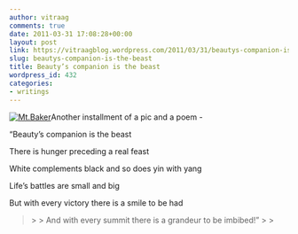 ```yaml
---
author: vitraag
comments: true
date: 2011-03-31 17:08:28+00:00
layout: post
link: https://vitraagblog.wordpress.com/2011/03/31/beautys-companion-is-the-beast/
slug: beautys-companion-is-the-beast
title: Beauty’s companion is the beast
wordpress_id: 432
categories:
- writings
---
```


 

[![Mt.Baker]({{site.images}}/2011/03/Mt.Baker_thumb.jpg)]({{site.images}}/2011/03/Mt.Baker_.jpg)Another installment of a pic and a poem -

 

“Beauty’s companion is the beast

 

There is hunger preceding a real feast

 

White complements black and so does yin with yang

 

Life’s battles are small and big

 

But with every victory there is a smile to be had

 

<blockquote>  
> 
> And with every summit there is a grandeur to be imbibed!”
> 
> </blockquote>

